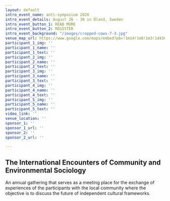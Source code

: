 ```yaml
---
layout: default
intro_event_name: anti-symposium 2020
intro_event_details: August 26 - 30 in Öland, Sweden
intro_event_button_1: READ MORE
intro_event_button_2: REGISTER
intro_event_background: "/images/cropped-cows-7-3.jpg"
venue_map_url: https://www.google.com/maps/embed?pb=!1m14!1m8!1m3!1d4369.415111479194!2d16.689484!3d56.799489!3m2!1i1024!2i768!4f13.1!3m3!1m2!1s0x46f875de358b6575%3A0x371e8501f4e5ed2a!2sS%C3%A4ttrav%C3%A4gen%2043%2C%20387%2093%20Borgholm%2C%20Sweden!5e0!3m2!1sen!2skh!4v1579775234555!5m2!1sen!2skh
participant_1_img: ''
participant_1_name: ''
participant_1_text: ''
participant_2_img: ''
participant_2_name: ''
participant_2_text: ''
participant_3_img: ''
participant_3_name: ''
participant_3_text: ''
participant_4_img: ''
participant_4_name: ''
participant_4_text: ''
participant_5_img: ''
participant_5_name: ''
participant_5_text: ''
video_link: ''
venue_location: ''
sponsor_1: ''
sponsor_1_url: ''
sponsor_2: ''
sponsor_2_url: ''

---
```

## The International Encounters of Community and Environmental Sociology 

An annual gathering that serves as a meeting place for the exchange of experiences of the participants with the local community where the objective is to discuss the future of independent cultural frameworks.